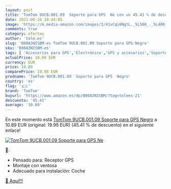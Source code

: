 ```yaml
---
layout: post
title: 'TomTom 9UCB.001.09  Soporte para GPS  Ne con un 45.41 % de descuento'
date: 2021-06-16 10:44:05
image: 'https://m.media-amazon.com/images/I/41vCqi6NgtL._SL500_._SL400_.jpg'
comments: true
category: ofertas
author: 'tole.es'
slug: 'B00A3NISBM-es TomTom 9UCB.001.09 Soporte para GPS Negro'
sku: 'B00A3NISBM-es'
tags: [ 'Accesorios para GPS','Electrónica','GPS y accesorios','Soportes para GPS','gps','tomtom', ]
actualPrice: 10.89 EUR
currency: EUR
price: 10.89
comparePrice: 19.95 EUR
prodname: 'TomTom 9UCB.001.09  Soporte para GPS  Negro'
country: 'es'
flag: '🇪🇸'
brand: 'TomTom'
buyurl: 'https://www.amazon.es/dp/B00A3NISBM/?tag=tolees-21'
descuento: '45.41'
average: '10.89'
---
```


En este momento está [TomTom 9UCB.001.09  Soporte para GPS  Negro](https://www.amazon.es/dp/B00A3NISBM/?tag=tolees-21) a 10.89 EUR (original: 19.95 EUR) (45.41 %  de descuento) en el siguiente enlace!

[![TomTom 9UCB.001.09  Soporte para GPS  Ne](https://m.media-amazon.com/images/I/41vCqi6NgtL._SL500_._SL400_.jpg)](https://www.amazon.es/dp/B00A3NISBM/?tag=tolees-21)

🔎:

- Pensado para: Receptor GPS
- Montaje con ventosa
- Adecuado para instalación: Coche

[🛒 Aquí!!!](https://www.amazon.es/dp/B00A3NISBM/?tag=tolees-21)

